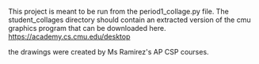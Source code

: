 This project is meant to be run from the period1_collage.py file. The student_collages directory should contain an extracted version of the cmu graphics program that can be downloaded here. 
https://academy.cs.cmu.edu/desktop

the drawings were created by Ms Ramirez's AP CSP courses. 
